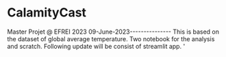 # CalamityCast
Master Projet @ EFREI 2023
09-June-2023---------------
This is based on the dataset of global average temperature. 
Two notebook for the analysis and scratch.
Following update will be consist of streamlit app. '
